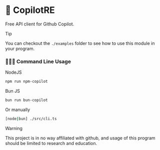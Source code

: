# 🥷 CopilotRE
Free API client for Github Copilot.

> [!TIP]
> You can checkout the `./examples` folder to see how to use this module in your program.

### 👨🏻‍💻 Command Line Usage
NodeJS
```bash
npm run npm-copilot
```
Bun JS
```bash
bun run bun-copilot
```
Or manually
```bash
[node|bun] ./src/cli.ts
```

> [!WARNING]  
> This project is in no way affiliated with github, and usage of this program should be limited to research and education.